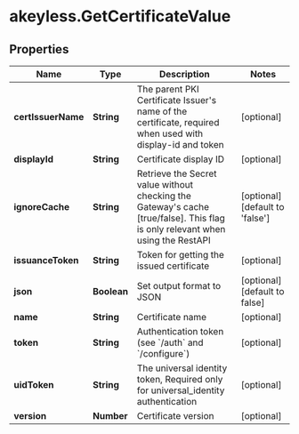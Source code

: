 # akeyless.GetCertificateValue

## Properties

Name | Type | Description | Notes
------------ | ------------- | ------------- | -------------
**certIssuerName** | **String** | The parent PKI Certificate Issuer&#39;s name of the certificate, required when used with display-id and token | [optional] 
**displayId** | **String** | Certificate display ID | [optional] 
**ignoreCache** | **String** | Retrieve the Secret value without checking the Gateway&#39;s cache [true/false]. This flag is only relevant when using the RestAPI | [optional] [default to &#39;false&#39;]
**issuanceToken** | **String** | Token for getting the issued certificate | [optional] 
**json** | **Boolean** | Set output format to JSON | [optional] [default to false]
**name** | **String** | Certificate name | [optional] 
**token** | **String** | Authentication token (see &#x60;/auth&#x60; and &#x60;/configure&#x60;) | [optional] 
**uidToken** | **String** | The universal identity token, Required only for universal_identity authentication | [optional] 
**version** | **Number** | Certificate version | [optional] 


